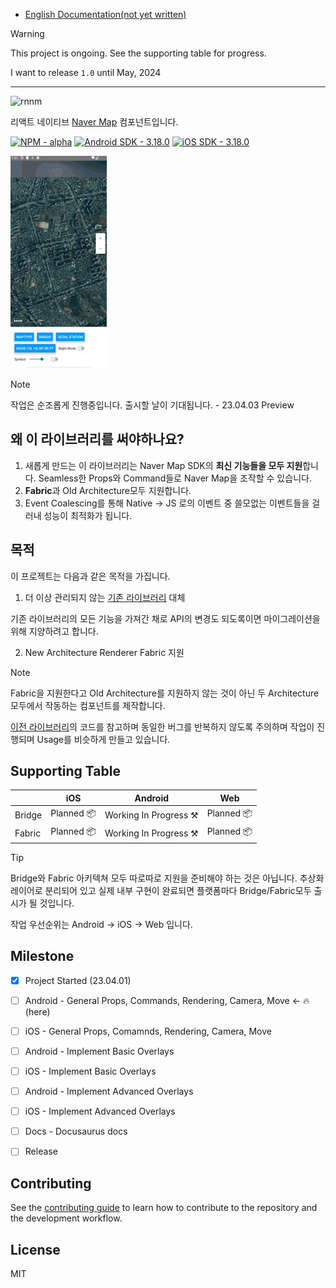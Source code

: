 - [English Documentation(not yet written)](/doc/en.md)

>[!WARNING]
>This project is ongoing. See the supporting table for progress.
>
>I want to release `1.0` until May, 2024

---

![rnnm](https://github.com/mj-studio-library/react-native-naver-map/assets/33388801/de8cbe13-1fc7-453b-88a4-41c23a2b2d8b)

리액트 네이티브 [Naver Map](https://www.ncloud.com/product/applicationService/maps) 컴포넌트입니다.

[![NPM - alpha](https://img.shields.io/badge/NPM-alpha-3af2f2)](https://) [![Android SDK - 3.18.0](https://img.shields.io/badge/Android_SDK-3.18.0-2ea44f)](https://) [![iOS SDK - 3.18.0](https://img.shields.io/badge/iOS_SDK-3.18.0-3522ff)](https://)

![preview](https://raw.githubusercontent.com/mym0404/image-archive/master/202404030152069.gif)

>[!NOTE]
>작업은 순조롭게 진행중입니다. 출시할 날이 기대됩니다. - 23.04.03 Preview

## 왜 이 라이브러리를 써야하나요?

1. 새롭게 만드는 이 라이브러리는 Naver Map SDK의 **최신 기능들을 모두 지원**합니다. Seamless한 Props와 Command들로 Naver Map을 조작할 수 있습니다.
2. **Fabric**과 Old Architecture모두 지원합니다.
3. Event Coalescing를 통해 Native -> JS 로의 이벤트 중 쓸모없는 이벤트들을 걸러내 성능이 최적화가 됩니다.


## 목적

이 프로젝트는 다음과 같은 목적을 가집니다.

1. 더 이상 관리되지 않는 [기존 라이브러리](https://github.com/QuadFlask/react-native-naver-map) 대체

기존 라이브러리의 모든 기능을 가져간 채로 API의 변경도 되도록이면 마이그레이션을 위해 지양하려고 합니다.

2. New Architecture Renderer Fabric 지원

>[!NOTE]
>Fabric을 지원한다고 Old Architecture를 지원하지 않는 것이 아닌 두 Architecture모두에서 작동하는 컴포넌트를 제작합니다.

[이전 라이브러리](https://github.com/QuadFlask/react-native-naver-map)의 코드를 참고하며 동일한 버그를 반복하지 않도록 주의하며 작업이 진행되며 Usage를 비슷하게 만들고 있습니다.

## Supporting Table

|        | iOS        | Android                | Web        |
|--------|------------|------------------------|------------|
| Bridge | Planned 📦 | Working In Progress ⚒️ | Planned 📦 |
| Fabric | Planned 📦 | Working In Progress ⚒️ | Planned 📦 |

>[!TIP]
>Bridge와 Fabric 아키텍쳐 모두 따로따로 지원을 준비해야 하는 것은 아닙니다.
>추상화 레이어로 분리되어 있고 실제 내부 구현이 완료되면 플랫폼마다 Bridge/Fabric모두 출시가 될 것입니다.
> 
>작업 우선순위는 Android -> iOS -> Web 입니다.

[//]: # (## Installation)

[//]: # (```sh)
[//]: # (npm install @mj-studio/react-native-naver-map)
[//]: # (```)

## Milestone

- [x] Project Started (23.04.01)
- [ ] Android - General Props, Commands, Rendering, Camera, Move <- 🔥(here)
- [ ] iOS - General Props, Comamnds, Rendering, Camera, Move
- [ ] Android - Implement Basic Overlays
- [ ] iOS - Implement Basic Overlays
- [ ] Android - Implement Advanced Overlays
- [ ] iOS - Implement Advanced Overlays
- [ ] Docs - Docusaurus docs
- [ ] Release


## Contributing

See the [contributing guide](CONTRIBUTING.md) to learn how to contribute to the repository and the development workflow.

## License

MIT
